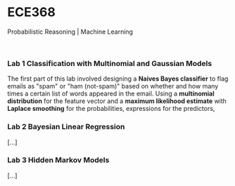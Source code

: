 # ECE368
Probabilistic Reasoning | Machine Learning

<br>
<h3>Lab 1 Classification with Multinomial and Gaussian Models</h3>

The first part of this lab involved designing a **Naives Bayes classifier** to flag emails as "spam" or "ham (not-spam)" based on whether and how many times a certain list of words appeared in the email. Using a **multinomial distribution** for the feature vector and a **maximum likelihood estimate** with **Laplace smoothing** for the probabilities, expressions for the predictors, 

<h3>Lab 2 Bayesian Linear Regression</h3>

<p>[...]</p>

<h3>Lab 3 Hidden Markov Models</h3>

<p>[...]</p>
